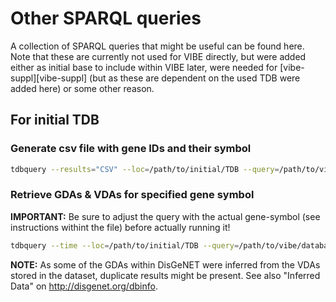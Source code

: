 # Other SPARQL queries

A collection of SPARQL queries that might be useful can be found here. Note that these are currently not used for VIBE directly, but were added either as initial base to include within VIBE later, were needed for [vibe-suppl][vibe-suppl] (but as these are dependent on the used TDB were added here) or some other reason.

## For initial TDB

### Generate csv file with gene IDs and their symbol

```bash
tdbquery --results="CSV" --loc=/path/to/initial/TDB --query=/path/to/vibe/database/sparql_queries/other/gene_ids_symbols.rq 1> outputFile.csv
```

### Retrieve GDAs & VDAs for specified gene symbol

**IMPORTANT:** Be sure to adjust the query with the actual gene-symbol (see instructions withint the file) before actually running it!

```bash
tdbquery --time --loc=/path/to/initial/TDB --query=/path/to/vibe/database/sparql_queries/other/associations_for_geneSymbol.rq
```

**NOTE:** As some of the GDAs within DisGeNET were inferred from the VDAs stored in the dataset, duplicate results might be present. See also "Inferred Data" on http://disgenet.org/dbinfo.







[vibe_suppl]:https://github.com/molgenis/vibe-suppl

